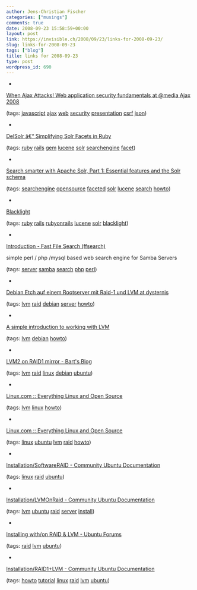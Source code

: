 ```yaml
---
author: Jens-Christian Fischer
categories: ["musings"]
comments: true
date: 2008-09-23 15:58:59+00:00
layout: post
link: https://invisible.ch/2008/09/23/links-for-2008-09-23/
slug: links-for-2008-09-23
tags: ["blog"]
title: links for 2008-09-23
type: post
wordpress_id: 690
---
```


  * 
                

[When Ajax Attacks! Web application security fundamentals at @media Ajax 2008](https://simonwillison.net/2008/talks/amajax-security/)


                
                

(tags: [javascript](https://delicious.com/jaycee/javascript) [ajax](https://delicious.com/jaycee/ajax) [web](https://delicious.com/jaycee/web) [security](https://delicious.com/jaycee/security) [presentation](https://delicious.com/jaycee/presentation) [csrf](https://delicious.com/jaycee/csrf) [json](https://delicious.com/jaycee/json))


            
  * 
                

[DelSolr â€“ Simplifying Solr Facets in Ruby](https://delsolr.rubyforge.org/)


                
                

(tags: [ruby](https://delicious.com/jaycee/ruby) [rails](https://delicious.com/jaycee/rails) [gem](https://delicious.com/jaycee/gem) [lucene](https://delicious.com/jaycee/lucene) [solr](https://delicious.com/jaycee/solr) [searchengine](https://delicious.com/jaycee/searchengine) [facet](https://delicious.com/jaycee/facet))


            
  * 
                

[Search smarter with Apache Solr, Part 1: Essential features and the Solr schema](https://www.ibm.com/developerworks/java/library/j-solr1/)


                
                

(tags: [searchengine](https://delicious.com/jaycee/searchengine) [opensource](https://delicious.com/jaycee/opensource) [faceted](https://delicious.com/jaycee/faceted) [solr](https://delicious.com/jaycee/solr) [lucene](https://delicious.com/jaycee/lucene) [search](https://delicious.com/jaycee/search) [howto](https://delicious.com/jaycee/howto))


            
  * 
                

[Blacklight](https://blacklight.rubyforge.org/)


                
                

(tags: [ruby](https://delicious.com/jaycee/ruby) [rails](https://delicious.com/jaycee/rails) [rubyonrails](https://delicious.com/jaycee/rubyonrails) [lucene](https://delicious.com/jaycee/lucene) [solr](https://delicious.com/jaycee/solr) [blacklight](https://delicious.com/jaycee/blacklight))


            
  * 
                

[Introduction - Fast File Search (ffsearch)](https://ffsearch.sourceforge.net/index.php)


                

simple perl / php /mysql based web search engine for Samba Servers


                

(tags: [server](https://delicious.com/jaycee/server) [samba](https://delicious.com/jaycee/samba) [search](https://delicious.com/jaycee/search) [php](https://delicious.com/jaycee/php) [perl](https://delicious.com/jaycee/perl))


            
  * 
                

[Debian Etch auf einem Rootserver mit Raid-1 und LVM at dysternis](https://blog.mellenthin.de/archives/2007/07/11/debian-etch-auf-einem-rootserver-mit-raid-1-und-lvm/)


                
                

(tags: [lvm](https://delicious.com/jaycee/lvm) [raid](https://delicious.com/jaycee/raid) [debian](https://delicious.com/jaycee/debian) [server](https://delicious.com/jaycee/server) [howto](https://delicious.com/jaycee/howto))


            
  * 
                

[A simple introduction to working with LVM](https://www.debian-administration.org/articles/410)


                
                

(tags: [lvm](https://delicious.com/jaycee/lvm) [debian](https://delicious.com/jaycee/debian) [howto](https://delicious.com/jaycee/howto))


            
  * 
                

[LVM2 on RAID1 mirror - Bart's Blog](https://www.jukie.net/~bart/blog/lvm2-on-raid1)


                
                

(tags: [lvm](https://delicious.com/jaycee/lvm) [raid](https://delicious.com/jaycee/raid) [linux](https://delicious.com/jaycee/linux) [debian](https://delicious.com/jaycee/debian) [ubuntu](https://delicious.com/jaycee/ubuntu))


            
  * 
                

[Linux.com :: Everything Linux and Open Source](https://www.linux.com/base/ldp/howto/LVM-HOWTO/index.html)


                
                

(tags: [lvm](https://delicious.com/jaycee/lvm) [linux](https://delicious.com/jaycee/linux) [howto](https://delicious.com/jaycee/howto))


            
  * 
                

[Linux.com :: Everything Linux and Open Source](https://www.linux.com/base/ldp/howto/Software-RAID-HOWTO-11.html)


                
                

(tags: [linux](https://delicious.com/jaycee/linux) [ubuntu](https://delicious.com/jaycee/ubuntu) [lvm](https://delicious.com/jaycee/lvm) [raid](https://delicious.com/jaycee/raid) [howto](https://delicious.com/jaycee/howto))


            
  * 
                

[Installation/SoftwareRAID - Community Ubuntu Documentation](https://help.ubuntu.com/community/Installation/SoftwareRAID)


                
                

(tags: [linux](https://delicious.com/jaycee/linux) [raid](https://delicious.com/jaycee/raid) [ubuntu](https://delicious.com/jaycee/ubuntu))


            
  * 
                

[Installation/LVMOnRaid - Community Ubuntu Documentation](https://help.ubuntu.com/community/Installation/LVMOnRaid)


                
                

(tags: [lvm](https://delicious.com/jaycee/lvm) [ubuntu](https://delicious.com/jaycee/ubuntu) [raid](https://delicious.com/jaycee/raid) [server](https://delicious.com/jaycee/server) [install](https://delicious.com/jaycee/install))


            
  * 
                

[Installing with/on RAID & LVM - Ubuntu Forums](https://ubuntuforums.org/showthread.php?t=537099&highlight=lvm)


                
                

(tags: [raid](https://delicious.com/jaycee/raid) [lvm](https://delicious.com/jaycee/lvm) [ubuntu](https://delicious.com/jaycee/ubuntu))


            
  * 
                

[Installation/RAID1+LVM - Community Ubuntu Documentation](https://help.ubuntu.com/community/Installation/RAID1+LVM)


                
                

(tags: [howto](https://delicious.com/jaycee/howto) [tutorial](https://delicious.com/jaycee/tutorial) [linux](https://delicious.com/jaycee/linux) [raid](https://delicious.com/jaycee/raid) [lvm](https://delicious.com/jaycee/lvm) [ubuntu](https://delicious.com/jaycee/ubuntu))


            
